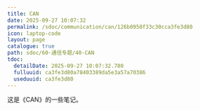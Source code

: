 ```yaml
---
title: CAN
date: 2025-09-27 10:07:32
permalink: /sdoc/communication/can/126b0950f33c30cca3fe3d80
icon: laptop-code
layout: page
catalogue: true
path: sdoc/60-通信专题/40-CAN
tdoc:
  detailDate: 2025-09-27 10:07:32.780
  fulluuid: ca3fe3d80a78403389da5e3a57a70386
  useduuid: ca3fe3d80
---
```


这是《CAN》的一些笔记。

